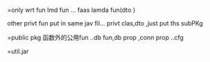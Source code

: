 
=only wrt fun lmd fun ...
faas lamda fun(dto )

other privt fun put in same jav fil...
privt clas,dto ,just put ths subPKg


=public pkg 函数外的公用fun
..db fun,db prop  ,conn prop
..cfg


=util.jar